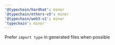 ```yaml
---
'@typechain/hardhat': minor
'@typechain/ethers-v5': minor
'@typechain/web3-v1': minor
'typechain': minor
---
```


Prefer `import type` in generated files when possible
